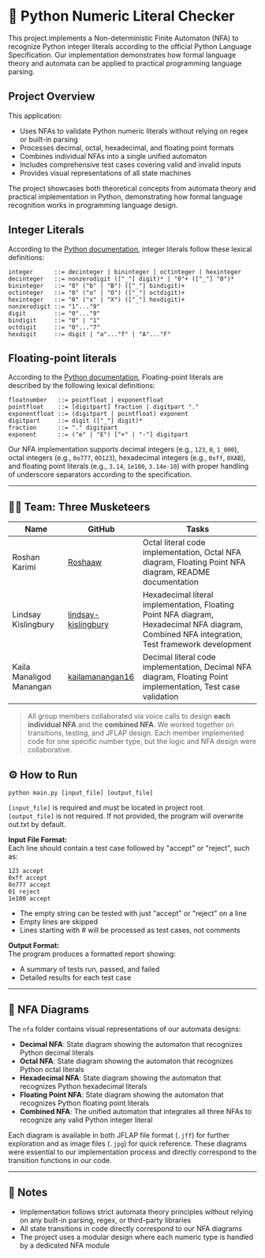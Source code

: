 # 🔢 Python Numeric Literal Checker

This project implements a Non-deterministic Finite Automaton (NFA) to recognize Python integer literals according to the official Python Language Specification. Our implementation demonstrates how formal language theory and automata can be applied to practical programming language parsing.

## Project Overview

This application:
- Uses NFAs to validate Python numeric literals without relying on regex or built-in parsing 
- Processes decimal, octal, hexadecimal, and floating point formats
- Combines individual NFAs into a single unified automaton
- Includes comprehensive test cases covering valid and invalid inputs
- Provides visual representations of all state machines

The project showcases both theoretical concepts from automata theory and practical implementation in Python, demonstrating how formal language recognition works in programming language design.

## Integer Literals

According to the [Python documentation](https://docs.python.org/3/reference/lexical_analysis.html#numeric-literals), integer literals follow these lexical definitions:

```
integer      ::= decinteger | bininteger | octinteger | hexinteger
decinteger   ::= nonzerodigit (["_"] digit)* | "0"+ (["_"] "0")*
bininteger   ::= "0" ("b" | "B") (["_"] bindigit)+
octinteger   ::= "0" ("o" | "O") (["_"] octdigit)+
hexinteger   ::= "0" ("x" | "X") (["_"] hexdigit)+
nonzerodigit ::= "1"..."9"
digit        ::= "0"..."9"
bindigit     ::= "0" | "1"
octdigit     ::= "0"..."7"
hexdigit     ::= digit | "a"..."f" | "A"..."F"
``` 

## Floating-point literals

According to the [Python documentation](https://docs.python.org/3/reference/lexical_analysis.html#numeric-literals), Floating-point literals are described by the following lexical definitions:
```
floatnumber   ::= pointfloat | exponentfloat
pointfloat    ::= [digitpart] fraction | digitpart "."
exponentfloat ::= (digitpart | pointfloat) exponent
digitpart     ::= digit (["_"] digit)*
fraction      ::= "." digitpart
exponent      ::= ("e" | "E") ["+" | "-"] digitpart
```

Our NFA implementation supports decimal integers (e.g., `123`, `0`, `1_000`), octal integers (e.g., `0o777`, `0O123`), hexadecimal integers (e.g., `0xff`, `0XAB`), and floating point literals (e.g., `3.14`, `1e100`, `3.14e-10`)  with proper handling of underscore separators according to the specification.   



---


## 👩‍💻 Team: Three Musketeers 

| Name | GitHub | Tasks |
|------|--------|-------|
| Roshan Karimi | [Roshaaw](https://github.com/Roshaaw) | Octal literal code implementation, Octal NFA diagram, Floating Point NFA diagram, README documentation |
| Lindsay Kislingbury | [lindsay-kislingbury](https://github.com/lindsay-kislingbury) | Hexadecimal literal implementation, Floating Point NFA diagram, Hexadecimal NFA diagram, Combined NFA integration, Test framework development |
| Kaila Manaligod Manangan | [kailamanangan16](https://github.com/kailamanangan16) | Decimal literal code implementation, Decimal NFA diagram, Floating Point implementation, Test case validation |

> All group members collaborated via voice calls to design **each individual NFA** and the **combined NFA**. We worked together on transitions, testing, and JFLAP design. Each member implemented code for one specific number type, but the logic and NFA design were collaborative.


## ⚙️ How to Run

`python main.py [input_file] [output_file]`

`[input_file]` is required and must be located in project root.   
`[output_file]` is not required. If not provided, the program will overwrite out.txt by default.

**Input File Format:**  
Each line should contain a test case followed by "accept" or "reject", such as:

```
123 accept
0xff accept
0o777 accept
01 reject
1e100 accept
``` 

- The empty string can be tested with just "accept" or "reject" on a line
- Empty lines are skipped
- Lines starting with # will be processed as test cases, not comments

**Output Format:**  
The program produces a formatted report showing:
- A summary of tests run, passed, and failed
- Detailed results for each test case


---

## 📁 NFA Diagrams

The `nfa` folder contains visual representations of our automata designs:

- **Decimal NFA**: State diagram showing the automaton that recognizes Python decimal literals
- **Octal NFA**: State diagram showing the automaton that recognizes Python octal literals
- **Hexadecimal NFA**: State diagram showing the automaton that recognizes Python hexadecimal literals 
- **Floating Point NFA**: State diagram showing the automaton that recognizes Python floating point literals
- **Combined NFA**: The unified automaton that integrates all three NFAs to recognize any valid Python integer literal

Each diagram is available in both JFLAP file format (`.jff`) for further exploration and as image files (`.jpg`) for quick reference. These diagrams were essential to our implementation process and directly correspond to the transition functions in our code.

--- 


## 📎 Notes
- Implementation follows strict automata theory principles without relying on any built-in parsing, regex, or third-party libraries
- All state transitions in code directly correspond to our NFA diagrams
- The project uses a modular design where each numeric type is handled by a dedicated NFA module



